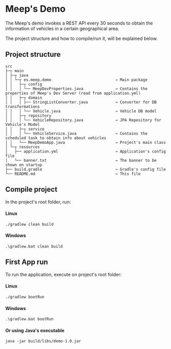 # Meep's Demo
The Meep's demo invokes a REST API every 30 seconds to obtain the information of vehicles in a certain geographical area.

The project structure and how to compile/run it, will be explained below.

## Project structure

```
src
├─┬ main
│ ├─┬ java
│ │ └─┬ es.meep.demo                            → Main package
│ │   ├─┬ config
│ │   │ └── MeepDevProperties.java              → Contains the properties of Meep's Dev Server (read from application.yml)
│ │   ├─┬ domain
│ │   │ ├── StringListConverter.java            → Converter for DB transformations
│ │   │ └── Vehicle.java                        → Vehicle DB model
│ │   ├─┬ repository
│ │   │ └── VehicleRepository.java              → JPA Repository for Vehicle's Model
│ │   ├─┬ service
│ │   │ └── VehicleService.java                 → Contains the scheduled task to obtain info about vehicles
│ │   └── MeepDemoApp.java                      → Project's main class
│ └─┬ resources   
│   ├── application.yml                         → Application's config file
│   └── banner.txt                              → The banner to be shown on startup
├── build.gradle                                → Gradle's config file
└── README.md                                   → This file
```

## Compile project
In the project's root folder, run:
#### Linux

```
./gradlew clean build
```

#### Windows

```
.\gradlew.bat clean build
```


## First App run
To run the application, execute on project's root folder:

#### Linux
```
./gradlew bootRun
```

#### Windows

```
.\gradlew.bat bootRun
```
#### Or using Java's executable

```
java -jar build/libs/demo-1.0.jar
```